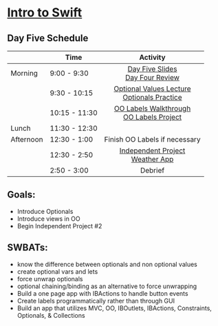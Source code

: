 # [Intro to Swift](https://github.com/upperlinecode/intro-to-swift)
## Day Five Schedule
| 	           |	Time           | Activity                 |
|-------------|----------------|:------------------------:|
| Morning	    |  9:00 - 9:30   | [Day Five Slides](https://docs.google.com/presentation/d/1cHwWQdfJd5WDLIiepWWHvD0OFv9t7cvH2NOVSMIwb3c/edit?usp=sharing)<br>[Day Four Review](https://github.com/upperlinecode/intro-to-swift/tree/master/day-5/DayFourReview.playground)
|        	    |  9:30 - 10:15  | [Optional Values Lecture](https://github.com/upperlinecode/intro-to-swift/blob/master/day-5/intro-to-optionals.md)<br>[Optionals Practice](https://github.com/upperlinecode/intro-to-swift/tree/master/day-5/OptionalsPractice.playground)
|             |  10:15 - 11:30 | [OO Labels Walkthrough](https://github.com/upperlinecode/intro-to-swift/blob/master/day-5/oo-labels-walkthrough.md)<br>[OO Labels Project](https://github.com/upperlinecode/intro-to-swift/tree/master/day-5/ObjectOrientedLabels)
|Lunch       |  11:30 - 12:30 | 
| Afternoon   |  12:30 - 1:00  | Finish OO Labels if necessary
|             |  12:30 - 2:50  | [Independent Project](https://github.com/upperlinecode/intro-to-swift/blob/master/day-5/independent-project-2.md)<br>[Weather App](https://github.com/upperlinecode/intro-to-swift/tree/master/day-5/WeatherApp)
|       	     |  2:50 - 3:00   | Debrief


## Goals:
- Introduce Optionals
- Introduce views in OO
- Begin Independent Project #2

## SWBATs:
- know the difference between optionals and non optional values
- create optional vars and lets
- force unwrap optionals
- optional chaining/binding as an alternative to force unwrapping
- Build a one page app with IBActions to handle button events
- Create labels programmatically rather than through GUI
- Build an app that utilizes MVC, OO, IBOutlets, IBActions, Constraints, Optionals, & Collections 
